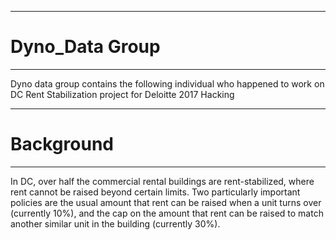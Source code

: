 ***
# Dyno_Data Group
***
Dyno data group contains the following individual who happened to work on DC Rent Stabilization project for Deloitte 2017 Hacking

***
# Background
***
In DC, over half the commercial rental buildings are rent-stabilized, where rent cannot be raised beyond certain limits. Two particularly important policies are the usual amount that rent can be raised when a unit turns over (currently 10%), and the cap on the amount that rent can be raised to match another similar unit in the building (currently 30%).
